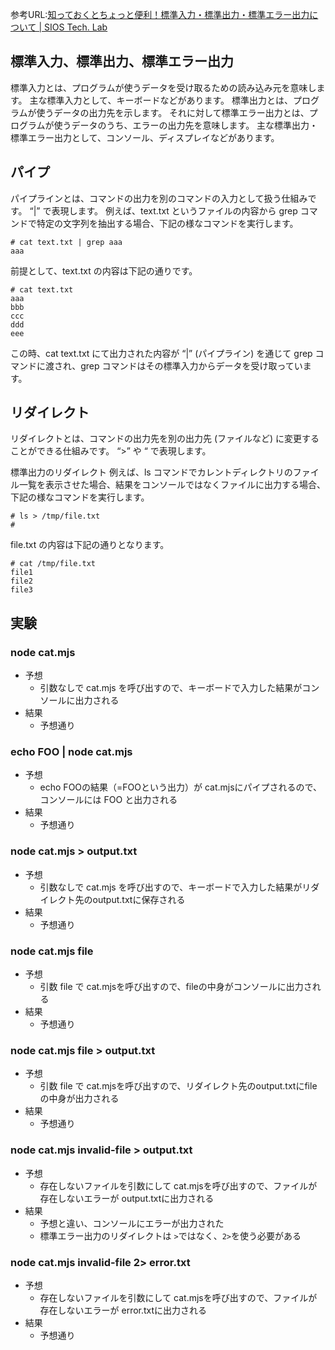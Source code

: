 参考URL:[知っておくとちょっと便利！標準入力・標準出力・標準エラー出力について | SIOS Tech. Lab](https://tech-lab.sios.jp/archives/42701)

## 標準入力、標準出力、標準エラー出力

標準入力とは、プログラムが使うデータを受け取るための読み込み元を意味します。
主な標準入力として、キーボードなどがあります。
標準出力とは、プログラムが使うデータの出力先を示します。
それに対して標準エラー出力とは、プログラムが使うデータのうち、エラーの出力先を意味します。
主な標準出力・標準エラー出力として、コンソール、ディスプレイなどがあります。

## パイプ

パイプラインとは、コマンドの出力を別のコマンドの入力として扱う仕組みです。
“|” で表現します。
例えば、text.txt というファイルの内容から grep コマンドで特定の文字列を抽出する場合、下記の様なコマンドを実行します。

```
# cat text.txt | grep aaa
aaa
```

前提として、text.txt の内容は下記の通りです。

```
# cat text.txt
aaa
bbb
ccc
ddd
eee
```

この時、cat text.txt にて出力された内容が “|” (パイプライン) を通じて grep コマンドに渡され、grep コマンドはその標準入力からデータを受け取っています。

## リダイレクト

リダイレクトとは、コマンドの出力先を別の出力先 (ファイルなど) に変更することができる仕組みです。
“>” や “ で表現します。

標準出力のリダイレクト
例えば、ls コマンドでカレントディレクトリのファイル一覧を表示させた場合、結果をコンソールではなくファイルに出力する場合、下記の様なコマンドを実行します。

```
# ls > /tmp/file.txt
#
```

file.txt の内容は下記の通りとなります。

```
# cat /tmp/file.txt
file1
file2
file3
```

## 実験

### node cat.mjs

- 予想
  - 引数なしで cat.mjs を呼び出すので、キーボードで入力した結果がコンソールに出力される
- 結果
  - 予想通り

### echo FOO | node cat.mjs

- 予想
  - echo FOOの結果（=FOOという出力）が cat.mjsにパイプされるので、コンソールには FOO と出力される
- 結果
  - 予想通り

### node cat.mjs > output.txt

- 予想
  - 引数なしで cat.mjs を呼び出すので、キーボードで入力した結果がリダイレクト先のoutput.txtに保存される
- 結果
  - 予想通り

### node cat.mjs file

- 予想
  - 引数 file で cat.mjsを呼び出すので、fileの中身がコンソールに出力される
- 結果
  - 予想通り

### node cat.mjs file > output.txt

- 予想
  - 引数 file で cat.mjsを呼び出すので、リダイレクト先のoutput.txtにfileの中身が出力される
- 結果
  - 予想通り

### node cat.mjs invalid-file > output.txt

- 予想
  - 存在しないファイルを引数にして cat.mjsを呼び出すので、ファイルが存在しないエラーが output.txtに出力される
- 結果
  - 予想と違い、コンソールにエラーが出力された
  - 標準エラー出力のリダイレクトは `>`ではなく、`2>`を使う必要がある

### node cat.mjs invalid-file 2> error.txt

- 予想
  - 存在しないファイルを引数にして cat.mjsを呼び出すので、ファイルが存在しないエラーが error.txtに出力される
- 結果
  - 予想通り
